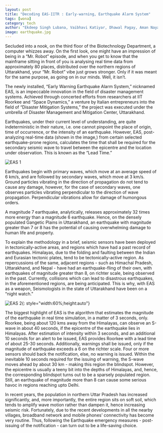 ```yaml
---
layout: post
title: "Decoding EAS-IITR : Early-warning, Earthquake Alarm System"
tags: [wona]
category: tech
author: "Ekdeep Singh Lubana, Vaibhavi Katiyar, Dhawal Pagay, Aman Nayak"
image: earthquake.jpg
---
```


Secluded into a nook, on the third floor of the Biotechnology Department, a computer whizzes away. On the first look, one might have an impression of being in a “Mr. Robot” episode, and when you get to know that the mainframe sitting in front of you is analysing real time data from approximately 80 places, distributed over the northern regions of Uttarakhand, your “Mr. Robot” vibe just grows stronger. Only if it was meant for the same purpose, as going on in our minds. Well, it isn’t. 

The newly installed, “Early Warning Earthquake Alarm System,” nicknamed EAS, is an impeccable innovation in the field of disaster management systems. Achieved through concerted efforts from researchers at IIT Roorkee and “Space Dynamics,” a venture by Italian entrepreneurs into the field of “Disaster Mitigation Systems,” the project was executed under the umbrella of Disaster Management and Mitigation Center, Uttarakhand. 

Earthquakes, under their current level of understanding, are quite indeterministic in their nature, i.e. one cannot pinpoint the place of origin, time of occurrence, or the intensity of an earthquake. However, EAS, post-analyzing real-time data (shown in the image,) from certain selected earthquake-prone regions, calculates the time that shall be required for the secondary seismic wave to travel between the epicentre and the location under observation. This is known as the “Lead Time.”

![EAS 1](http://ketangupta.in/wona-images/posts/eas1.jpg)

Earthquakes begin with primary waves, which move at an average speed of 6 km/s, and are followed by secondary waves, which move at 3 km/s. Ground particles vibrating in the direction of propagation do not tend to cause any damage, however, for the case of secondary waves, one observes particles vibrating perpendicular to the direction of wave propagation. Perpendicular vibrations allow for damage of humongous orders.

A magnitude 7 earthquake, analytically, releases approximately 32 times more energy than a magnitude 6 earthquake. Hence, on the densely populated Gangetic Plains in Uttarakhand, an earthquake with magnitude greater than 7 or 8 has the potential of causing overwhelming damage to human life and property. 

To explain the methodology in a brief, seismic sensors have been deployed in tectonically-active areas, and regions which have had a past record of earthquakes. Himalayas, due to the folding and faulting between the Indian and Eurasian tectonic plates, tend to be tectonically-active region. As repercussions of the same, adjacent regions - such as Himachal Pradesh, Uttarakhand, and Nepal - have had an earthquake-fling of their own, with earthquakes of magnitude greater than 8, on richter scale, being observed in the past. Currently, collisions which can lead to disastrous earthquakes, in the aforementioned regions, are being anticipated. This is why, with EAS as a weapon, Seismologists in the state of Uttarakhand have been on a “night watch.”

![EAS 2](http://ketangupta.in/wona-images/posts/eas2.jpg){: style="width:60%;height:auto"}

The biggest highlight of EAS is the algorithm that estimates the magnitude of the earthquake in real time simulation, in a matter of 3 seconds, only. Roorkee, being about 120 kms away from the Himalayas, can observe an S-wave in about 40 seconds, if the epicentre of the earthquake lies in Himalayas. After estimation of intensity within 3 seconds, and an additional 10 seconds for an alert to be issued, EAS provides Roorkee with a lead time of about 25-30 seconds. Additionally, warnings shall be issued, only if the magnitude of earthquake exceeds a 6 on the richter scale. Four or more sensors should back the notification, else, no warning is issued. Within the inevitable 10 seconds required for the issuing of warning, the S-wave moves ahead by about 30 km - making this region the blindspot. However, the epicentre is usually a teeny bit into the depths of Himalayas, and, hence, the corresponding blindspot turns out to be a sparsely populated region. Still, an earthquake of magnitude more than 8 can cause some serious havoc in regions reaching upto Delhi.
 
In recent years, the population in northern Uttar Pradesh has increased significantly, and, more importantly, the entire region sits on soft soil, which tends to amplify wave motion rather than dampen it, hence increasing seismic risk. Fortunately, due to the recent developments in all the nearby villages, broadband network and mobile phones’ connectivity has become very routine. Thus, following the Earthquake emergency measures - post-issuing of the notification - can turn out to be a life-saving choice.
